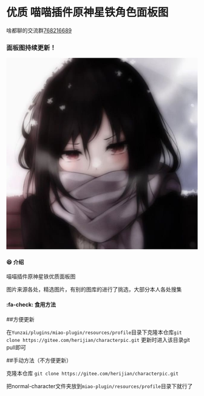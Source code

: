 # 优质 喵喵插件原神星铁角色面板图

啥都聊的交流群[768216689](http://qm.qq.com/cgi-bin/qm/qr?_wv=1027&k=PQAshGBsq9gi1PPGrsCkHdz47Pj1zhm2&authKey=qcuZzat49QZoHvN%2FNFMp5XaDRK4l2Ngo7lz%2B9USyqEnMpLFZH4CyqqHId6mv9ZwG&noverify=0&group_code=768216689)

###  面板图持续更新！

![输入图片说明](mmexport1723983455820.jpeg)
####  :satisfied: 介绍
喵喵插件原神星铁优质面板图

图片来源各处，精选图片，有别的图库的进行了挑选，大部分本人各处搜集

####   :fa-check: 食用方法

##方便更新

在`Yunzai/plugins/miao-plugin/resources/profile`目录下克隆本仓库`git clone https://gitee.com/herijian/characterpic.git`
更新时进入该目录git pull即可

##手动方法（不方便更新）

克隆本仓库
`git clone https://gitee.com/herijian/characterpic.git`

把normal-character文件夹放到`miao-plugin/resources/profile`目录下就行了